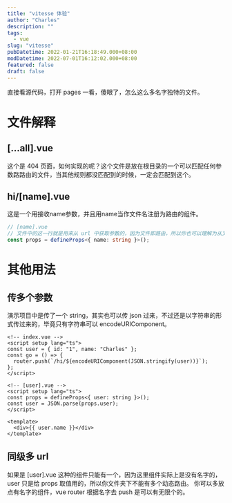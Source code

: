 ```yaml
---
title: "vitesse 体验"
author: "Charles"
description: ""
tags:
  - vue
slug: "vitesse"
pubDatetime: 2022-01-21T16:18:49.000+08:00
modDatetime: 2022-07-01T16:12:02.000+08:00
featured: false
draft: false
---
```


直接看源代码，打开 pages 一看，傻眼了，怎么这么多名字独特的文件。

# 文件解释

## \[...all].vue

这个是 404 页面，如何实现的呢？这个文件是放在根目录的一个可以匹配任何参数路路由的文件，当其他规则都没匹配到的时候，一定会匹配到这个。

## hi/\[name].vue

这是一个用接收name参数，并且用name当作文件名注册为路由的组件。

```typescript
// [name].vue
// 文件中的这一行就是用来从 url 中获取参数的，因为文件即路由，所以你也可以理解为从文件名中取参数出来。
const props = defineProps<{ name: string }>();
```

# 其他用法

## 传多个参数

演示项目中是传了一个 string，其实也可以传 json 过来，不过还是以字符串的形式传过来的，毕竟只有字符串可以 encodeURIComponent。

```vue
<!-- index.vue -->
<script setup lang="ts">
const user = { id: "1", name: "Charles" };
const go = () => {
  router.push(`/hi/${encodeURIComponent(JSON.stringify(user))}`);
};
</script>
```

```vue
<!-- [user].vue -->
<script setup lang="ts">
const props = defineProps<{ user: string }>();
const user = JSON.parse(props.user);
</script>

<template>
  <div>{{ user.name }}</div>
</template>
```

## 同级多 url

如果是 \[user].vue 这种的组件只能有一个，因为这里组件实际上是没有名字的，user 只是给 props 取值用的，所以你文件夹下不能有多个动态路由。
你可以多放点有名字的组件，vue router 根据名字去 push 是可以有无限个的。

